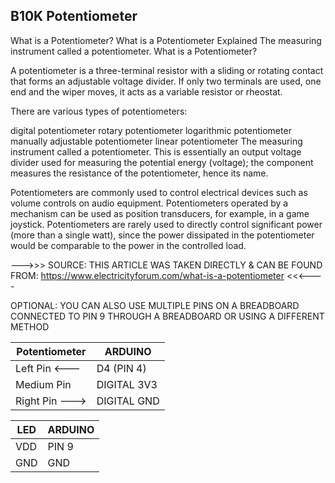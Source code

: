 B10K Potentiometer
-----
What is a Potentiometer?
What is a Potentiometer Explained
The measuring instrument called a potentiometer.
What is a Potentiometer?

A potentiometer is a three-terminal resistor with a sliding or rotating contact that forms an adjustable voltage divider. If only two terminals are used, one end and the wiper moves, it acts as a variable resistor or rheostat.

There are various types of potentiometers:

digital potentiometer
rotary potentiometer
logarithmic potentiometer
manually adjustable potentiometer
linear potentiometer
The measuring instrument called a potentiometer. This is essentially an output voltage divider used for measuring the potential energy (voltage); the component measures the resistance of the potentiometer, hence its name.

Potentiometers are commonly used to control electrical devices such as volume controls on audio equipment. Potentiometers operated by a mechanism can be used as position transducers, for example, in a game joystick. Potentiometers are rarely used to directly control significant power (more than a single watt), since the power dissipated in the potentiometer would be comparable to the power in the controlled load.

--->>> SOURCE: THIS ARTICLE WAS TAKEN DIRECTLY & CAN BE FOUND FROM: https://www.electricityforum.com/what-is-a-potentiometer  <<<----




OPTIONAL: YOU CAN ALSO USE MULTIPLE PINS ON A BREADBOARD CONNECTED TO PIN 9 THROUGH A BREADBOARD OR USING A DIFFERENT METHOD

| Potentiometer | ARDUINO |
| --------------- | --------------- |
| Left Pin <--- | D4 (PIN 4) |
| Medium Pin | DIGITAL 3V3 |
| Right Pin ---> | DIGITAL GND|

| LED | ARDUINO |
| --------------- | --------------- |
| VDD | PIN 9 |
| GND | GND |
